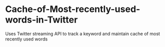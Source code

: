 # Cache-of-Most-recently-used-words-in-Twitter
Uses Twitter streaming API to track a keyword and maintain cache of most recently used words
